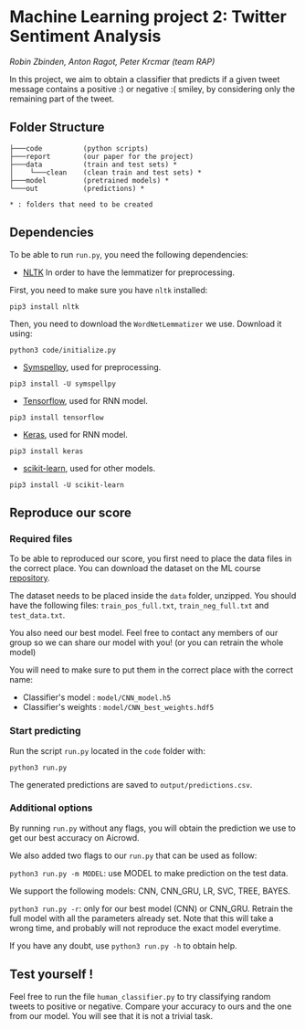 # Machine Learning project 2: Twitter Sentiment Analysis
_Robin Zbinden, Anton Ragot, Peter Krcmar (team RAP)_

In this project, we aim to obtain a classifier that predicts if a given tweet message contains a positive :) or negative :( smiley, by considering only the remaining part of the tweet.

## Folder Structure

```
├───code          (python scripts)
├───report        (our paper for the project)
├───data          (train and test sets) *
│    └───clean    (clean train and test sets) *
├───model         (pretrained models) *
└───out           (predictions) *

* : folders that need to be created
```

## Dependencies

To be able to run `run.py`, you need the following dependencies:

 - [NLTK](https://www.nltk.org/) In order to have the lemmatizer for preprocessing.
 
 First, you need to make sure you have `nltk` installed:
 ```
 pip3 install nltk
 ```
 Then, you need to download the `WordNetLemmatizer` we use. Download it using:
 ```
 python3 code/initialize.py
 ```
  
 - [Symspellpy](https://pypi.org/project/symspellpy/), used for preprocessing.
 ```
 pip3 install -U symspellpy
 ```
 
 - [Tensorflow](https://www.tensorflow.org/), used for RNN model.
 ```
 pip3 install tensorflow
 ```
 
- [Keras](https://keras.io/), used for RNN model.
```
pip3 install keras
```

- [scikit-learn](https://scikit-learn.org/stable/index.html), used for other models.
```
pip3 install -U scikit-learn
```

## Reproduce our score

### Required files

To be able to reproduced our score, you first need to place the data files in the correct place. You can download the dataset on the ML course [repository](https://github.com/epfml/ML_course/tree/master/projects/project2/project_text_classification/Datasets).

The dataset needs to be placed inside the `data` folder, unzipped. You should have the following files: `train_pos_full.txt`, `train_neg_full.txt` and `test_data.txt`.

You also need our best model. Feel free to contact any members of our group so we can share our model with you! (or you can retrain the whole model)

You will need to make sure to put them in the correct place with the correct name:
- Classifier's model : `model/CNN_model.h5`
- Classifier's weights : `model/CNN_best_weights.hdf5`

### Start predicting

Run the script `run.py` located in the `code` folder with: 

```python3 run.py```

The generated predictions are saved to `output/predictions.csv`.

### Additional options

By running `run.py` without any flags, you will obtain the prediction we use to get our best accuracy on Aicrowd.

We also added two flags to our `run.py` that can be used as follow:

`python3 run.py -m MODEL`: use MODEL to make prediction on the test data.

We support the following models:  CNN, CNN_GRU, LR, SVC, TREE, BAYES.

`python3 run.py -r`: only for our best model (CNN) or CNN_GRU. Retrain the full model with all the parameters already set. Note that this will take a wrong time, and probably will not reproduce the exact model everytime.

If you have any doubt, use `python3 run.py -h` to obtain help.

## Test yourself !

Feel free to run the file `human_classifier.py` to try classifying random tweets to positive or negative. Compare your accuracy to ours and the one from our model. You will see that it is not a trivial task.
